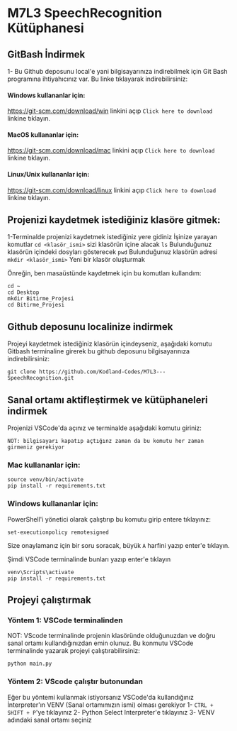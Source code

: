 # M7L3 SpeechRecognition Kütüphanesi

## GitBash İndirmek
1- Bu Github deposunu local'e yani bilgisayarınıza indirebilmek için Git Bash programına ihtiyahıcınız var.
Bu linke tıklayarak indirebilirsiniz:
#### Windows kullananlar için:
https://git-scm.com/download/win linkini açıp `Click here to download` linkine tıklayın.
#### MacOS kullananlar için:
https://git-scm.com/download/mac linkini açıp `Click here to download` linkine tıklayın.
#### Linux/Unix kullananlar için:
https://git-scm.com/download/linux linkini açıp `Click here to download` linkine tıklayın.

## Projenizi kaydetmek istediğiniz klasöre gitmek:
1-Terminalde projenizi kaydetmek istediğiniz yere gidiniz
İşinize yarayan komutlar
`cd <klasör_ismi>` sizi klasörün içine alacak
`ls` Bulunduğunuz klasörün içindeki dosyları gösterecek 
`pwd` Bulunduğunuz klasörün adresi
`mkdir <klasör_ismi>` Yeni bir klasör oluşturmak

Önreğin, ben masaüstünde kaydetmek için bu komutları kullandım:
```
cd ~
cd Desktop
mkdir Bitirme_Projesi
cd Bitirme_Projesi
```

## Github deposunu localinize indirmek

Projeyi kaydetmek istediğiniz klasörün içindeyseniz, aşağıdaki komutu Gitbash terminaline girerek bu github deposunu bilgisayarınıza indirebilirsiniz:
```
git clone https://github.com/Kodland-Codes/M7L3---SpeechRecognition.git
```

## Sanal ortamı aktifleştirmek ve kütüphaneleri indirmek

Projenizi VSCode'da açınız ve terminalde aşağıdaki komutu giriniz:

`NOT: bilgisayarı kapatıp açtığınz zaman da bu komutu her zaman girmeniz gerekiyor`

### Mac kullananlar için: 
```
source venv/bin/activate
pip install -r requirements.txt
```

### Windows kullananlar için: 
PowerShell'i yönetici olarak çalıştırıp bu komutu girip entere tıklayınız:
```
set-executionpolicy remotesigned
```
Size onaylamanız için bir soru soracak, büyük `A` harfini yazıp enter'e tıklayın.

Şimdi VSCode terminalinde bunları yazıp enter'e tıklayın

```
venv\Scripts\activate
pip install -r requirements.txt
```


## Projeyi çalıştırmak
### Yöntem 1: VSCode terminalinden
NOT: VScode terminalinde projenin klasöründe olduğunuzdan ve doğru sanal ortamı kullandığınızdan emin olunuz.
Bu konmutu VSCode terminalinde yazarak projeyi çalıştırabilirsiniz:
```
python main.py
```

### Yöntem 2: VScode çalıştır butonundan
Eğer bu yöntemi kullanmak istiyorsanız VSCode'da kullandığınız İnterpreter'ın VENV (Sanal ortamımızın ismi) olması gerekiyor
1- `CTRL + SHIFT + P`'ye tıklayınız
2- Python Select Interpreter'e tıklayınız
3- VENV adındaki sanal ortamı seçiniz



